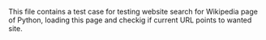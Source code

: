 This file contains a test case for testing website search for Wikipedia page of Python, loading this page and checkig if current URL points to wanted site.


